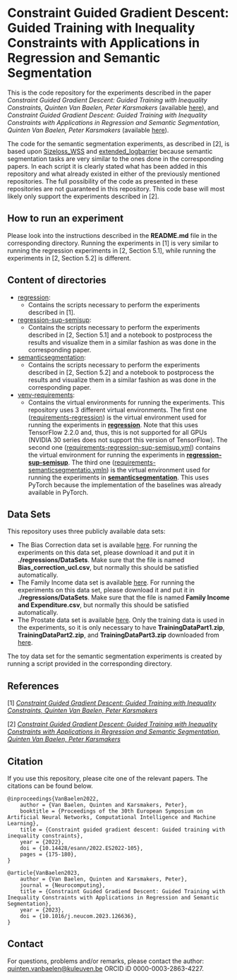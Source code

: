 # Constraint Guided Gradient Descent: Guided Training with Inequality Constraints with Applications in Regression and Semantic Segmentation


This is the code repository for the experiments described in the paper _Constraint Guided Gradient Descent: Guided Training with Inequality Constraints, Quinten Van Baelen, Peter Karsmakers_ (available [here](https://doi.org/10.14428/esann/2022.ES2022-105)), and _Constraint Guided Gradient Descent: Guided Training with Inequality Constraints with Applications in Regression and Semantic Segmentation, Quinten Van Baelen, Peter Karsmakers_ (available [here](https://doi.org/10.1016/j.neucom.2023.126636)).



The code for the semantic segmentation experiments, as described in [2], is based upon [Sizeloss_WSS](https://github.com/LIVIAETS/SizeLoss_WSS/tree/master) and [extended_logbarrier](https://github.com/LIVIAETS/extended_logbarrier/tree/master) because semantic segmentation tasks are very similar to the ones done in the corresponding papers. In each script it is clearly stated what has been added in this repository and what already existed in either of the previously mentioned repositories. The full possibility of the code as presented in these repositories are not guaranteed in this repository. This code base will most likely only support the experiments described in [2].

## How to run an experiment

Please look into the instructions described in the **README.md** file in the corresponding directory. Running the experiments in [1] is very similar to running the regression experiments in [2, Section 5.1], while running the experiments in [2, Section 5.2] is different.



## Content of directories
- [regression](https://github.com/KULeuvenADVISE/CGGD/tree/main/regression):
    - Contains the scripts necessary to perform the experiments described in [1].
- [regression-sup-semisup](https://github.com/KULeuvenADVISE/CGGD/tree/main/regression-sup-semisup):
    - Contains the scripts necessary to perform the experiments described in [2, Section 5.1] and a notebook to postprocess the results and visualize them in a similar fashion as was done in the corresponding paper.
- [semanticsegmentation](https://github.com/KULeuvenADVISE/CGGD/tree/main/semanticsegmentation):
    - Contains the scripts necessary to perform the experiments described in [2, Section 5.2] and a notebook to postprocess the results and visualize them in a similar fashion as was done in the corresponding paper.
- [venv-requirements](https://github.com/KULeuvenADVISE/CGGD/tree/main/venv-requirements):
    - Contains the virtual environments for running the experiments. This repository uses 3 different virtual environments. The first one ([requirements-regression](https://github.com/KULeuvenADVISE/CGGD/blob/main/venv-requirements/requirements-regression.txt)) is the virtual environment used for running the experiments in [**regression**](https://github.com/KULeuvenADVISE/CGGD/tree/main/regression). Note that this uses TensorFlow 2.2.0 and, thus, this is not supported for all GPUs (NVIDIA 30 series does not support this version of TensorFlow). The second one ([requirements-regression-sup-semisup.yml](https://github.com/KULeuvenADVISE/CGGD/blob/main/venv-requirements/requirements-regression-sup-semisup.yml)) contains the virtual environment for running the experiments in [**regression-sup-semisup**](https://github.com/KULeuvenADVISE/CGGD/tree/main/regression-sup-semisup). The third one ([requirements-semanticsegmentatio.ymln](https://github.com/KULeuvenADVISE/CGGD/blob/main/venv-requirements/requirements-semanticsegmentation.yml)) is the virtual environment used for running the experiments in [**semanticsegmentation**](https://github.com/KULeuvenADVISE/CGGD/tree/main/semanticsegmentation). This uses PyTorch because the implementation of the baselines was already available in PyTorch.



## Data Sets

This repository uses three publicly available data sets:
- The Bias Correction data set is available [here](https://archive.ics.uci.edu/ml/datasets/Bias+correction+of+numerical+prediction+model+temperature+forecast). For running the experiments on this data set, please download it and put it in __./regressions/DataSets__. Make sure that the file is named __Bias_correction_ucl.csv__, but normally this should be satisfied automatically.
- The Family Income data set is available [here](https://www.kaggle.com/grosvenpaul/family-income-and-expenditure).  For running the experiments on this data set, please download it and put it in __./regressions/DataSets__. Make sure that the file is named __Family Income and Expenditure.csv__, but normally this should be satisfied automatically.
- The Prostate data set is available [here](https://promise12.grand-challenge.org/Download/). Only the training data is used in the experiments, so it is only necessary to have __TrainingDataPart1.zip__, __TrainingDataPart2.zip__, and __TrainingDataPart3.zip__ downloaded from [here](https://zenodo.org/record/8014041).

The toy data set for the semantic segmentation experiments is created by running a script provided in the corresponding directory.

## References

[1] [_Constraint Guided Gradient Descent: Guided Training with Inequality Constraints, Quinten Van Baelen, Peter Karsmakers_](https://doi.org/10.14428/esann/2022.ES2022-105)

[2] [_Constraint Guided Gradient Descent: Guided Training with Inequality Constraints with Applications in Regression and Semantic Segmentation, Quinten Van Baelen, Peter Karsmakers_](https://doi.org/10.1016/j.neucom.2023.126636)

## Citation

If you use this repository, please cite one of the relevant papers. The citations can be found below.

```
@inproceedings{VanBaelen2022,
    author = {Van Baelen, Quinten and Karsmakers, Peter},
    booktitle = {Proceedings of the 30th European Symposium on Artificial Neural Networks, Computational Intelligence and Machine Learning},
    title = {Constraint guided gradient descent: Guided training with inequality constraints},
    year = {2022},
    doi = {10.14428/esann/2022.ES2022-105},
    pages = {175-180},
}

@article{VanBaelen2023,
    author = {Van Baelen, Quinten and Karsmakers, Peter},
    journal = {Neurocomputing},
    title = {Constraint Guided Gradiend Descent: Guided Training with Inequality Constraints with Applications in Regression and Semantic Segmentation},
    year = {2023},
    doi = {10.1016/j.neucom.2023.126636},
}
```

## Contact

For questions, problems and/or remarks, please contact the author: <quinten.vanbaelen@kuleuven.be> ORCID iD 0000-0003-2863-4227.

